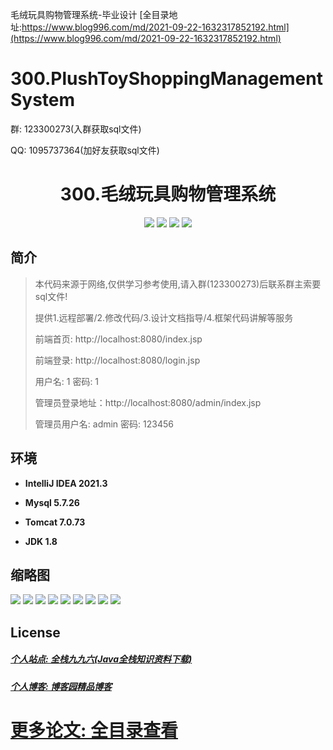 毛绒玩具购物管理系统-毕业设计
[全目录地址:https://www.blog996.com/md/2021-09-22-1632317852192.html](https://www.blog996.com/md/2021-09-22-1632317852192.html)
# 300.PlushToyShoppingManagementSystem

<p>群: 123300273(入群获取sql文件)</p>
<p>QQ: 1095737364(加好友获取sql文件)</p>

<p><h1 align="center">300.毛绒玩具购物管理系统</h1></p>



<p align="center">
	<img src="https://img.shields.io/badge/jdk-1.8-orange.svg"/>
    <img src="https://img.shields.io/badge/spring-5.x-lightgrey.svg"/>
    <img src="https://img.shields.io/badge/springmvc-3.x-blue.svg"/>
    <img src="https://img.shields.io/badge/mybatis-5.x-yellow.svg"/>
</p>

## 简介

> 本代码来源于网络,仅供学习参考使用,请入群(123300273)后联系群主索要sql文件!
>
> 提供1.远程部署/2.修改代码/3.设计文档指导/4.框架代码讲解等服务
>
> 前端首页: http://localhost:8080/index.jsp
>
> 前端登录: http://localhost:8080/login.jsp
>
> 用户名: 1   密码: 1
>
> 管理员登录地址：http://localhost:8080/admin/index.jsp
>
> 管理员用户名: admin   密码: 123456
>


## 环境

- <b>IntelliJ IDEA 2021.3</b>

- <b>Mysql 5.7.26</b>

- <b>Tomcat 7.0.73</b>

- <b>JDK 1.8</b>





## 缩略图

![](https://img2023.cnblogs.com/blog/588112/202311/588112-20231103112352685-1519118868.png)
![](https://img2023.cnblogs.com/blog/588112/202311/588112-20231103112400903-1859641300.png)
![](https://img2023.cnblogs.com/blog/588112/202311/588112-20231103112420310-1390546409.png)
![](https://img2023.cnblogs.com/blog/588112/202311/588112-20231103112425370-91262543.png)
![](https://img2023.cnblogs.com/blog/588112/202311/588112-20231103112430516-96823612.png)
![](https://img2023.cnblogs.com/blog/588112/202311/588112-20231103112435977-963836336.png)
![](https://img2023.cnblogs.com/blog/588112/202311/588112-20231103112441072-919732055.png)
![](https://img2023.cnblogs.com/blog/588112/202311/588112-20231103112447954-888400042.png)
![](https://img2023.cnblogs.com/blog/588112/202311/588112-20231103112451995-1111093049.png)








## License

##### [个人站点: 全栈九九六(Java全栈知识资料下载)](https://www.blog996.com/)
##### [个人博客: 博客园精品博客](https://www.cnblogs.com/yysbolg/)
# [更多论文: 全目录查看](https://www.blog996.com/md/2021-09-22-1632317852192.html)


